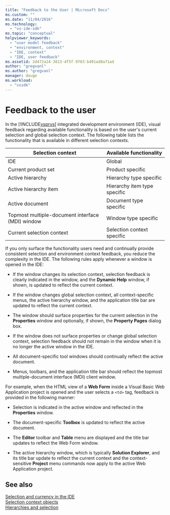 ```yaml
---
title: "Feedback to the User | Microsoft Docs"
ms.custom: ""
ms.date: "11/04/2016"
ms.technology: 
  - "vs-ide-sdk"
ms.topic: "conceptual"
helpviewer_keywords: 
  - "user model feedback"
  - "environment, context"
  - "IDE, context"
  - "IDE, user feedback"
ms.assetid: 2d472a24-3813-4f5f-9783-b491ad8a71ad
author: "gregvanl"
ms.author: "gregvanl"
manager: douge
ms.workload: 
  - "vssdk"
---
```

# Feedback to the user
In the [!INCLUDE[vsprvs](../../code-quality/includes/vsprvs_md.md)] integrated development environment (IDE), visual feedback regarding available functionality is based on the user's current selection and global selection context. The following table lists the functionality that is available in different selection contexts.  
  
|Selection context|Available functionality|  
|-----------------------|-----------------------------|  
|IDE|Global|  
|Current product set|Product specific|  
|Active hierarchy|Hierarchy type specific|  
|Active hierarchy item|Hierarchy item type specific|  
|Active document|Document type specific|  
|Topmost multiple-document interface (MDI) window|Window type specific|  
|Current selection context|Selection context specific|  
  
 If you only surface the functionality users need and continually provide consistent selection and environment context feedback, you reduce the complexity in the IDE. The following rules apply whenever a window is opened in the IDE:  
  
-   If the window changes its selection context, selection feedback is clearly indicated in the window, and the **Dynamic Help** window, if shown, is updated to reflect the current context.  
  
-   If the window changes global selection context, all context-specific menus, the active hierarchy window, and the application title bar are updated to reflect the current context.  
  
-   The window should surface properties for the current selection in the **Properties** window and optionally, if shown, the **Property Pages** dialog box.  
  
-   If the window does not surface properties or change global selection context, selection feedback should not remain in the window when it is no longer the active window in the IDE.  
  
-   All document-specific tool windows should continually reflect the active document.  
  
-   Menus, toolbars, and the application title bar should reflect the topmost multiple-document interface (MDI) client window.  
  
 For example, when the HTML view of a **Web Form** inside a Visual Basic Web Application project is opened and the user selects a `<td>` tag, feedback is provided in the following manner:  
  
-   Selection is indicated in the active window and reflected in the **Properties** window.  
  
-   The document-specific **Toolbox** is updated to reflect the active document.  
  
-   The **Editor** toolbar and **Table** menu are displayed and the title bar updates to reflect the Web Form window.  
  
-   The active hierarchy window, which is typically **Solution Explorer**, and its title bar update to reflect the current context and the context-sensitive **Project** menu commands now apply to the active Web Application project.  
  
## See also  
 [Selection and currency in the IDE](../../extensibility/internals/selection-and-currency-in-the-ide.md)   
 [Selection context objects](../../extensibility/internals/selection-context-objects.md)   
 [Hierarchies and selection](../../extensibility/internals/hierarchies-and-selection.md)